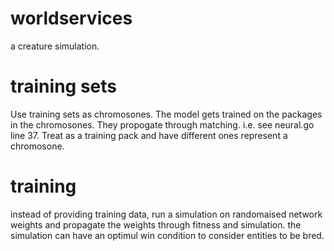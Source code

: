 # worldservices

a creature simulation. 

# training sets 

Use training sets as chromosones. The model gets trained on the packages in the chromosones. They propogate through matching. i.e. see neural.go line 37. Treat as a training pack and have different ones represent a chromosone. 


# training

instead of providing training data, run a simulation on randomaised network weights and propagate the weights through fitness and simulation. the simulation can have an optimul win condition to consider entities to be bred. 